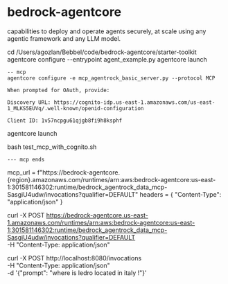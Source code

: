 # bedrock-agentcore
capabilities to deploy and operate agents securely, at scale using any agentic framework and any LLM model.


   cd /Users/agozlan/Bebbel/code/bedrock-agentcore/starter-toolkit
   agentcore configure --entrypoint agent_example.py
   agentcore launch

    -- mcp
    agentcore configure -e mcp_agentrock_basic_server.py --protocol MCP

    When prompted for OAuth, provide:

    Discovery URL: https://cognito-idp.us-east-1.amazonaws.com/us-east-1_MLKS5EUVq/.well-known/openid-configuration

    Client ID: 1v57ncpgu61qjgb8fi9h8ksphf

   agentcore launch

   bash test_mcp_with_cognito.sh

    --- mcp ends 

   mcp_url = f"https://bedrock-agentcore.{region}.amazonaws.com/runtimes/arn:aws:bedrock-agentcore:us-east-1:301581146302:runtime/bedrock_agentrock_data_mcp-SasgiU4udw/invocations?qualifier=DEFAULT"
    headers = {
        "Content-Type": "application/json"
    }


curl -X POST https://bedrock-agentcore.us-east-1.amazonaws.com/runtimes/arn:aws:bedrock-agentcore:us-east-1:301581146302:runtime/bedrock_agentrock_data_mcp-SasgiU4udw/invocations?qualifier=DEFAULT \
-H "Content-Type: application/json"



curl -X POST http://localhost:8080/invocations \
-H "Content-Type: application/json" \
-d '{"prompt": "where is ledro  located in italy  !"}'
